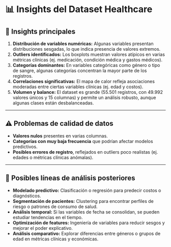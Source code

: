 # 📊 Insights del Dataset Healthcare

## 📌 Insights principales
1. **Distribución de variables numéricas:** Algunas variables presentan distribuciones sesgadas, lo que indica presencia de valores extremos.  
2. **Outliers identificados:** Los boxplots muestran valores atípicos en varias métricas clínicas (ej. medicación, condición médica y gastos médicos).  
3. **Categorías dominantes:** En variables categóricas como género o tipo de sangre, algunas categorías concentran la mayor parte de los registros.  
4. **Correlaciones significativas:** El mapa de calor refleja asociaciones moderadas entre ciertas variables clínicas (ej. edad y costos).  
5. **Volumen y balance:** El dataset es grande (55.501 registros, con 49.992 valores únicos y 15 columnas) y permite un análisis robusto, aunque algunas clases están desbalanceadas.  

---

## ⚠️ Problemas de calidad de datos
- **Valores nulos** presentes en varias columnas.  
- **Categorías con muy baja frecuencia** que podrían afectar modelos predictivos.  
- **Posibles errores de registro**, reflejados en outliers poco realistas (ej. edades o métricas clínicas anómalas).  

---

## 🔮 Posibles líneas de análisis posteriores
- **Modelado predictivo:** Clasificación o regresión para predecir costos o diagnósticos.  
- **Segmentación de pacientes:** Clustering para encontrar perfiles de riesgo o patrones de consumo de salud.  
- **Análisis temporal:** Si las variables de fecha se consolidan, se pueden estudiar tendencias en el tiempo.  
- **Optimización de features:** Ingeniería de variables para reducir sesgos y mejorar el poder explicativo.  
- **Análisis comparativo:** Explorar diferencias entre géneros o grupos de edad en métricas clínicas y económicas.  